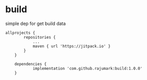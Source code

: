 # build
simple dep for get build data

```
allprojects {
		repositories {
			...
			maven { url 'https://jitpack.io' }
		}
	}
```

```
	dependencies {
	        implementation 'com.github.rajumark:build:1.0.0'
	}
```

